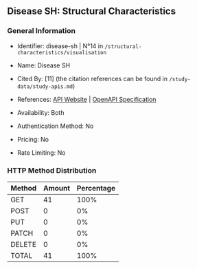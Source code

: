 ## Disease SH: Structural Characteristics

### General Information

- Identifier: disease-sh | N°14 in `/structural-characteristics/visualisation`

- Name: Disease SH

- Cited By: [11] (the citation references can be found in `/study-data/study-apis.md`)

- References: [API Website](https://disease.sh) | [OpenAPI Specification](https://disease.sh/apidocs/swagger_v3.json)

- Availability: Both

- Authentication Method: No

- Pricing: No

- Rate Limiting: No

### HTTP Method Distribution

| Method | Amount | Percentage |
|--------|--------|------------|
| GET | 41 | 100% |
| POST | 0 | 0% |
| PUT | 0 | 0% |
| PATCH | 0 | 0% |
| DELETE | 0 | 0% |
| TOTAL | 41 | 100% |
